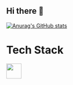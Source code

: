 ## Hi there 👋

[![Anurag's GitHub stats](https://github-readme-stats.vercel.app/api?username=JeovanyC&show_icons=true&theme=github_dark)](https://github.com/anuraghazra/github-readme-stats)

# Tech Stack

<img src="https://cdn.jsdelivr.net/gh/devicons/devicon/icons/python/python-original.svg" width="40" height="40" />
